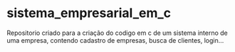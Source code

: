 # sistema_empresarial_em_c
Repositorio criado para a criação do codigo em c de um sistema interno de uma empresa, contendo cadastro de empresas, busca de clientes, login...
